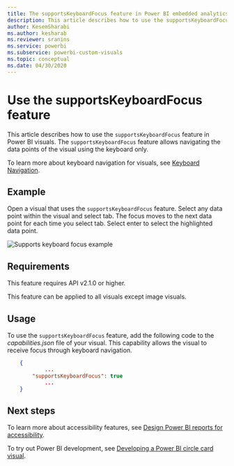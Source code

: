 ```yaml
---
title: The supportsKeyboardFocus feature in Power BI embedded analytics for better embedded BI insights
description: This article describes how to use the supportsKeyboardFocus feature in Power BI visuals and its requirements. Enable better embedded BI insights using Power BI embedded analytics.
author: KesemSharabi
ms.author: kesharab
ms.reviewer: sranins
ms.service: powerbi
ms.subservice: powerbi-custom-visuals
ms.topic: conceptual
ms.date: 04/30/2020
---
```


# Use the supportsKeyboardFocus feature

This article describes how to use the `supportsKeyboardFocus` feature in Power BI visuals.
The `supportsKeyboardFocus` feature allows navigating the data points of the visual using the keyboard only.

To learn more about keyboard navigation for visuals, see [Keyboard Navigation](../../create-reports/desktop-accessibility-consuming-tools.md#keyboard-navigation).

## Example

Open a visual that uses the `supportsKeyboardFocus` feature. Select any data point within the visual and select tab. The focus moves to the next data point for each time you select tab. Select enter to select the highlighted data point.

![Supports keyboard focus example](./media/supportskeyboardfocus-feature/supports-keyboard-focus-example.png)

## Requirements

This feature requires API v2.1.0 or higher.

This feature can be applied to all visuals except image visuals.

## Usage

To use the `supportsKeyboardFocus` feature, add the following code to the *capabilities.json* file of your visual.
This capability allows the visual to receive focus through keyboard navigation.

```json
    {   
            ...
        "supportsKeyboardFocus": true
            ...
    }

```

## Next steps

To learn more about accessibility features, see [Design Power BI reports for accessibility](../../create-reports/desktop-accessibility-creating-reports.md).

To try out Power BI development, see [Developing a Power BI circle card visual](develop-circle-card.md).

